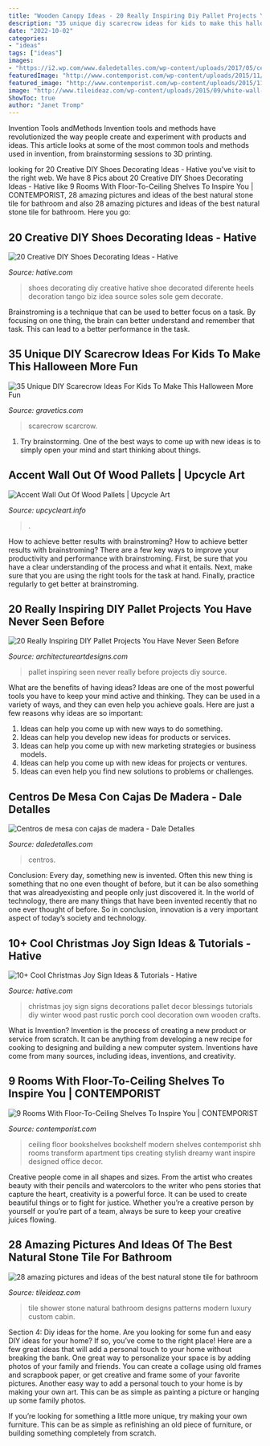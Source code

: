```yaml
---
title: "Wooden Canopy Ideas - 20 Really Inspiring Diy Pallet Projects You Have Never Seen Before"
description: "35 unique diy scarecrow ideas for kids to make this halloween more fun"
date: "2022-10-02"
categories:
- "ideas"
tags: ["ideas"]
images:
- "https://i2.wp.com/www.daledetalles.com/wp-content/uploads/2017/05/centros-de-mesa-con-cajas-de-madera8.jpg"
featuredImage: "http://www.contemporist.com/wp-content/uploads/2015/11/floor-to-ceiling-bookshelf_161115_10.jpg"
featured_image: "http://www.contemporist.com/wp-content/uploads/2015/11/floor-to-ceiling-bookshelf_161115_10.jpg"
image: "http://www.tileideaz.com/wp-content/uploads/2015/09/white-wall-paint-decoration-modern-luxury-shower-cabin-great-natural-stone-patterns-shower-tile-ideas-with-wall-mounted.jpg"
ShowToc: true
author: "Janet Tromp"
---
```



Invention Tools andMethods
Invention tools and methods have revolutionized the way people create and experiment with products and ideas. This article looks at some of the most common tools and methods used in invention, from brainstorming sessions to 3D printing.

	

		
looking for 20 Creative DIY Shoes Decorating Ideas - Hative you've visit to the right web. We have 8 Pics about 20 Creative DIY Shoes Decorating Ideas - Hative like 9 Rooms With Floor-To-Ceiling Shelves To Inspire You | CONTEMPORIST, 28 amazing pictures and ideas of the best natural stone tile for bathroom and also 28 amazing pictures and ideas of the best natural stone tile for bathroom. Here you go:
		
    
## 20 Creative DIY Shoes Decorating Ideas - Hative

<img loading=lazy src="https://hative.com/wp-content/uploads/2014/07/shoes-decorating-ideas/8-shoes-decorating-ideas.jpg" onerror="this.onerror=null;this.src='https://tse2.mm.bing.net/th?id=OIP.ATVj1w82Yht3MjnvG5GkmAHaLI&amp;pid=15.1';" alt="20 Creative DIY Shoes Decorating Ideas - Hative">

_Source: hative.com_

>shoes decorating diy creative hative shoe decorated diferente heels decoration tango biz idea source soles sole gem decorate. 

	

Brainstroming is a technique that can be used to better focus on a task. By focusing on one thing, the brain can better understand and remember that task. This can lead to a better performance in the task.

    
## 35 Unique DIY Scarecrow Ideas For Kids To Make This Halloween More Fun

<img loading=lazy src="https://www.gravetics.com/wp-content/uploads/2017/07/DIY-Pallet-Scarcrow.jpg" onerror="this.onerror=null;this.src='https://tse4.mm.bing.net/th?id=OIP.vS7fFnO4E-OkOofH3C294QHaJ4&amp;pid=15.1';" alt="35 Unique DIY Scarecrow Ideas For Kids To Make This Halloween More Fun">

_Source: gravetics.com_

>scarecrow scarcrow. 

	

1. Try brainstorming. One of the best ways to come up with new ideas is to simply open your mind and start thinking about things.

    
## Accent Wall Out Of Wood Pallets | Upcycle Art

<img loading=lazy src="https://www.upcycleart.info/wp-content/uploads/2015/10/Wooden-Pallet-Wall.jpg" onerror="this.onerror=null;this.src='https://tse2.mm.bing.net/th?id=OIP.yYLbKz7JPSEI4vcfSE5A3QHaJ4&amp;pid=15.1';" alt="Accent Wall Out Of Wood Pallets | Upcycle Art">

_Source: upcycleart.info_

>. 

	

How to achieve better results with brainstroming?
How to achieve better results with brainstroming? There are a few key ways to improve your productivity and performance with brainstroming. First, be sure that you have a clear understanding of the process and what it entails. Next, make sure that you are using the right tools for the task at hand. Finally, practice regularly to get better at brainstroming.

    
## 20 Really Inspiring DIY Pallet Projects You Have Never Seen Before

<img loading=lazy src="https://www.architectureartdesigns.com/wp-content/uploads/2016/03/16-52-630x840.jpg" onerror="this.onerror=null;this.src='https://tse4.mm.bing.net/th?id=OIP.98v9zQ12-nyIrCmBj5GlKwHaJ4&amp;pid=15.1';" alt="20 Really Inspiring DIY Pallet Projects You Have Never Seen Before">

_Source: architectureartdesigns.com_

>pallet inspiring seen never really before projects diy source. 

	

What are the benefits of having ideas?
Ideas are one of the most powerful tools you have to keep your mind active and thinking. They can be used in a variety of ways, and they can even help you achieve goals. Here are just a few reasons why ideas are so important: 
1. Ideas can help you come up with new ways to do something.
2. Ideas can help you develop new ideas for products or services. 
3. Ideas can help you come up with new marketing strategies or business models. 
4. Ideas can help you come up with new ideas for projects or ventures. 
5. Ideas can even help you find new solutions to problems or challenges.

    
## Centros De Mesa Con Cajas De Madera - Dale Detalles

<img loading=lazy src="https://i2.wp.com/www.daledetalles.com/wp-content/uploads/2017/05/centros-de-mesa-con-cajas-de-madera8.jpg" onerror="this.onerror=null;this.src='https://tse3.mm.bing.net/th?id=OIP.lqfPKrFcpHbWbkerQmHLagHaLH&amp;pid=15.1';" alt="Centros de mesa con cajas de madera - Dale Detalles">

_Source: daledetalles.com_

>centros. 

	

Conclusion:
Every day, something new is invented. Often this new thing is something that no one even thought of before, but it can be also something that was alreadyexisting and people only just discovered it. In the world of technology, there are many things that have been invented recently that no one ever thought of before. So in conclusion, innovation is a very important aspect of today’s society and technology.

    
## 10+ Cool Christmas Joy Sign Ideas &amp; Tutorials - Hative

<img loading=lazy src="https://hative.com/wp-content/uploads/2014/09/christmas-joy-sign/10-christmas-joy-sign-ideas-and-tutorials.jpg" onerror="this.onerror=null;this.src='https://tse4.mm.bing.net/th?id=OIP.l2F_ERFExURqzRMtj-SSXQHaJ4&amp;pid=15.1';" alt="10+ Cool Christmas Joy Sign Ideas &amp; Tutorials - Hative">

_Source: hative.com_

>christmas joy sign signs decorations pallet decor blessings tutorials diy winter wood past rustic porch cool decoration own wooden crafts. 

	

What is Invention?
Invention is the process of creating a new product or service from scratch. It can be anything from developing a new recipe for cooking to designing and building a new computer system. Inventions have come from many sources, including ideas, inventions, and creativity.

    
## 9 Rooms With Floor-To-Ceiling Shelves To Inspire You | CONTEMPORIST

<img loading=lazy src="http://www.contemporist.com/wp-content/uploads/2015/11/floor-to-ceiling-bookshelf_161115_10.jpg" onerror="this.onerror=null;this.src='https://tse2.mm.bing.net/th?id=OIP.2t96VlywDYThtZ-4eR0avAHaLK&amp;pid=15.1';" alt="9 Rooms With Floor-To-Ceiling Shelves To Inspire You | CONTEMPORIST">

_Source: contemporist.com_

>ceiling floor bookshelves bookshelf modern shelves contemporist shh rooms transform apartment tips creating stylish dreamy want inspire designed office decor. 

	

Creative people come in all shapes and sizes. From the artist who creates beauty with their pencils and watercolors to the writer who pens stories that capture the heart, creativity is a powerful force. It can be used to create beautiful things or to fight for justice. Whether you’re a creative person by yourself or you’re part of a team, always be sure to keep your creative juices flowing.

    
## 28 Amazing Pictures And Ideas Of The Best Natural Stone Tile For Bathroom

<img loading=lazy src="http://www.tileideaz.com/wp-content/uploads/2015/09/white-wall-paint-decoration-modern-luxury-shower-cabin-great-natural-stone-patterns-shower-tile-ideas-with-wall-mounted.jpg" onerror="this.onerror=null;this.src='https://tse2.mm.bing.net/th?id=OIP.XdPkGwbB2aSPf1T6V7SyAQHaJ4&amp;pid=15.1';" alt="28 amazing pictures and ideas of the best natural stone tile for bathroom">

_Source: tileideaz.com_

>tile shower stone natural bathroom designs patterns modern luxury custom cabin. 

	

Section 4: Diy ideas for the home.
Are you looking for some fun and easy DIY ideas for your home? If so, you’ve come to the right place! Here are a few great ideas that will add a personal touch to your home without breaking the bank.
One great way to personalize your space is by adding photos of your family and friends. You can create a collage using old frames and scrapbook paper, or get creative and frame some of your favorite pictures. Another easy way to add a personal touch to your home is by making your own art. This can be as simple as painting a picture or hanging up some family photos.

If you’re looking for something a little more unique, try making your own furniture. This can be as simple as refinishing an old piece of furniture, or building something completely from scratch.


